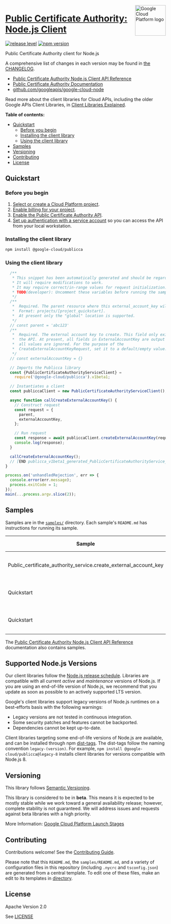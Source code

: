 [//]: # "This README.md file is auto-generated, all changes to this file will be lost."
[//]: # "To regenerate it, use `python -m synthtool`."
<img src="https://avatars2.githubusercontent.com/u/2810941?v=3&s=96" alt="Google Cloud Platform logo" title="Google Cloud Platform" align="right" height="96" width="96"/>

# [Public Certificate Authority: Node.js Client](https://github.com/googleapis/google-cloud-node)

[![release level](https://img.shields.io/badge/release%20level-beta-yellow.svg?style=flat)](https://cloud.google.com/terms/launch-stages)
[![npm version](https://img.shields.io/npm/v/@google-cloud/publicca.svg)](https://www.npmjs.org/package/@google-cloud/publicca)




Public Certificate Authority client for Node.js


A comprehensive list of changes in each version may be found in
[the CHANGELOG](https://github.com/googleapis/google-cloud-node/blob/main/CHANGELOG.md).

* [Public Certificate Authority Node.js Client API Reference][client-docs]
* [Public Certificate Authority Documentation][product-docs]
* [github.com/googleapis/google-cloud-node](https://github.com/googleapis/google-cloud-node)

Read more about the client libraries for Cloud APIs, including the older
Google APIs Client Libraries, in [Client Libraries Explained][explained].

[explained]: https://cloud.google.com/apis/docs/client-libraries-explained

**Table of contents:**


* [Quickstart](#quickstart)
  * [Before you begin](#before-you-begin)
  * [Installing the client library](#installing-the-client-library)
  * [Using the client library](#using-the-client-library)
* [Samples](#samples)
* [Versioning](#versioning)
* [Contributing](#contributing)
* [License](#license)

## Quickstart

### Before you begin

1.  [Select or create a Cloud Platform project][projects].
1.  [Enable billing for your project][billing].
1.  [Enable the Public Certificate Authority API][enable_api].
1.  [Set up authentication with a service account][auth] so you can access the
    API from your local workstation.

### Installing the client library

```bash
npm install @google-cloud/publicca
```


### Using the client library

```javascript
  /**
   * This snippet has been automatically generated and should be regarded as a code template only.
   * It will require modifications to work.
   * It may require correct/in-range values for request initialization.
   * TODO(developer): Uncomment these variables before running the sample.
   */
  /**
   *  Required. The parent resource where this external_account_key will be created.
   *  Format: projects/[project_quickstart].
   *  At present only the "global" location is supported.
   */
  // const parent = 'abc123'
  /**
   *  Required. The external account key to create. This field only exists to future-proof
   *  the API. At present, all fields in ExternalAccountKey are output only and
   *  all values are ignored. For the purpose of the
   *  CreateExternalAccountKeyRequest, set it to a default/empty value.
   */
  // const externalAccountKey = {}

  // Imports the Publicca library
  const {PublicCertificateAuthorityServiceClient} =
    require('@google-cloud/publicca').v1beta1;

  // Instantiates a client
  const publiccaClient = new PublicCertificateAuthorityServiceClient();

  async function callCreateExternalAccountKey() {
    // Construct request
    const request = {
      parent,
      externalAccountKey,
    };

    // Run request
    const response = await publiccaClient.createExternalAccountKey(request);
    console.log(response);
  }

  callCreateExternalAccountKey();
  // [END publicca_v1beta1_generated_PublicCertificateAuthorityService_CreateExternalAccountKey_async]
}

process.on('unhandledRejection', err => {
  console.error(err.message);
  process.exitCode = 1;
});
main(...process.argv.slice(2));

```



## Samples

Samples are in the [`samples/`](https://github.com/googleapis/google-cloud-node/tree/main/samples) directory. Each sample's `README.md` has instructions for running its sample.

| Sample                      | Source Code                       | Try it |
| --------------------------- | --------------------------------- | ------ |
| Public_certificate_authority_service.create_external_account_key | [source code](https://github.com/googleapis/google-cloud-node/blob/main/packages/google-cloud-security-publicca/samples/generated/v1beta1/public_certificate_authority_service.create_external_account_key.js) | [![Open in Cloud Shell][shell_img]](https://console.cloud.google.com/cloudshell/open?git_repo=https://github.com/googleapis/google-cloud-node&page=editor&open_in_editor=packages/google-cloud-security-publicca/samples/generated/v1beta1/public_certificate_authority_service.create_external_account_key.js,samples/README.md) |
| Quickstart | [source code](https://github.com/googleapis/google-cloud-node/blob/main/packages/google-cloud-security-publicca/samples/quickstart.js) | [![Open in Cloud Shell][shell_img]](https://console.cloud.google.com/cloudshell/open?git_repo=https://github.com/googleapis/google-cloud-node&page=editor&open_in_editor=packages/google-cloud-security-publicca/samples/quickstart.js,samples/README.md) |
| Quickstart | [source code](https://github.com/googleapis/google-cloud-node/blob/main/packages/google-cloud-security-publicca/samples/test/quickstart.js) | [![Open in Cloud Shell][shell_img]](https://console.cloud.google.com/cloudshell/open?git_repo=https://github.com/googleapis/google-cloud-node&page=editor&open_in_editor=packages/google-cloud-security-publicca/samples/test/quickstart.js,samples/README.md) |



The [Public Certificate Authority Node.js Client API Reference][client-docs] documentation
also contains samples.

## Supported Node.js Versions

Our client libraries follow the [Node.js release schedule](https://nodejs.org/en/about/releases/).
Libraries are compatible with all current _active_ and _maintenance_ versions of
Node.js.
If you are using an end-of-life version of Node.js, we recommend that you update
as soon as possible to an actively supported LTS version.

Google's client libraries support legacy versions of Node.js runtimes on a
best-efforts basis with the following warnings:

* Legacy versions are not tested in continuous integration.
* Some security patches and features cannot be backported.
* Dependencies cannot be kept up-to-date.

Client libraries targeting some end-of-life versions of Node.js are available, and
can be installed through npm [dist-tags](https://docs.npmjs.com/cli/dist-tag).
The dist-tags follow the naming convention `legacy-(version)`.
For example, `npm install @google-cloud/publicca@legacy-8` installs client libraries
for versions compatible with Node.js 8.

## Versioning

This library follows [Semantic Versioning](http://semver.org/).




This library is considered to be in **beta**. This means it is expected to be
mostly stable while we work toward a general availability release; however,
complete stability is not guaranteed. We will address issues and requests
against beta libraries with a high priority.





More Information: [Google Cloud Platform Launch Stages][launch_stages]

[launch_stages]: https://cloud.google.com/terms/launch-stages

## Contributing

Contributions welcome! See the [Contributing Guide](https://github.com/googleapis/google-cloud-node/blob/main/CONTRIBUTING.md).

Please note that this `README.md`, the `samples/README.md`,
and a variety of configuration files in this repository (including `.nycrc` and `tsconfig.json`)
are generated from a central template. To edit one of these files, make an edit
to its templates in
[directory](https://github.com/googleapis/synthtool).

## License

Apache Version 2.0

See [LICENSE](https://github.com/googleapis/google-cloud-node/blob/main/LICENSE)

[client-docs]: https://cloud.google.com/nodejs/docs/reference/publicca/latest
[product-docs]: cloud.google.com/certificate-manager/docs/public-ca/
[shell_img]: https://gstatic.com/cloudssh/images/open-btn.png
[projects]: https://console.cloud.google.com/project
[billing]: https://support.google.com/cloud/answer/6293499#enable-billing
[enable_api]: https://console.cloud.google.com/flows/enableapi?apiid=google.cloud.security.publicca.v1beta1
[auth]: https://cloud.google.com/docs/authentication/getting-started
